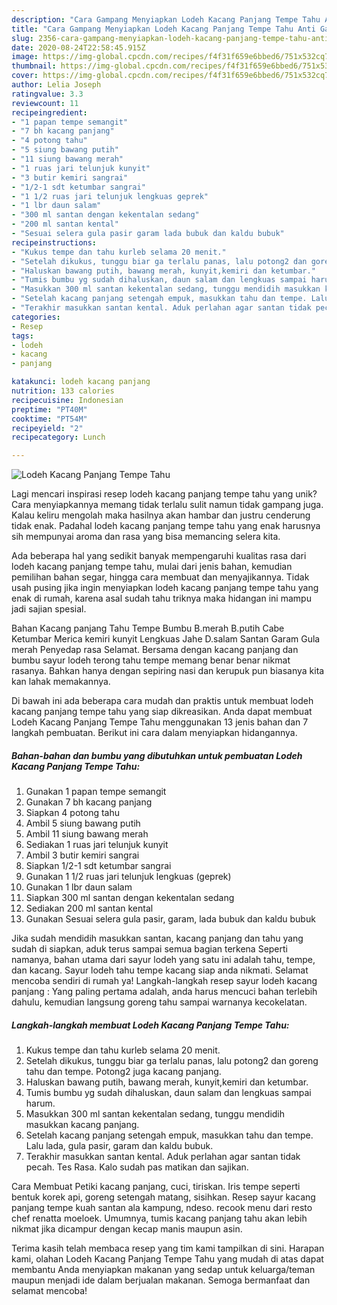 ```yaml
---
description: "Cara Gampang Menyiapkan Lodeh Kacang Panjang Tempe Tahu Anti Gagal"
title: "Cara Gampang Menyiapkan Lodeh Kacang Panjang Tempe Tahu Anti Gagal"
slug: 2356-cara-gampang-menyiapkan-lodeh-kacang-panjang-tempe-tahu-anti-gagal
date: 2020-08-24T22:58:45.915Z
image: https://img-global.cpcdn.com/recipes/f4f31f659e6bbed6/751x532cq70/lodeh-kacang-panjang-tempe-tahu-foto-resep-utama.jpg
thumbnail: https://img-global.cpcdn.com/recipes/f4f31f659e6bbed6/751x532cq70/lodeh-kacang-panjang-tempe-tahu-foto-resep-utama.jpg
cover: https://img-global.cpcdn.com/recipes/f4f31f659e6bbed6/751x532cq70/lodeh-kacang-panjang-tempe-tahu-foto-resep-utama.jpg
author: Lelia Joseph
ratingvalue: 3.3
reviewcount: 11
recipeingredient:
- "1 papan tempe semangit"
- "7 bh kacang panjang"
- "4 potong tahu"
- "5 siung bawang putih"
- "11 siung bawang merah"
- "1 ruas jari telunjuk kunyit"
- "3 butir kemiri sangrai"
- "1/2-1 sdt ketumbar sangrai"
- "1 1/2 ruas jari telunjuk lengkuas geprek"
- "1 lbr daun salam"
- "300 ml santan dengan kekentalan sedang"
- "200 ml santan kental"
- "Sesuai selera gula pasir garam lada bubuk dan kaldu bubuk"
recipeinstructions:
- "Kukus tempe dan tahu kurleb selama 20 menit."
- "Setelah dikukus, tunggu biar ga terlalu panas, lalu potong2 dan goreng tahu dan tempe. Potong2 juga kacang panjang."
- "Haluskan bawang putih, bawang merah, kunyit,kemiri dan ketumbar."
- "Tumis bumbu yg sudah dihaluskan, daun salam dan lengkuas sampai harum."
- "Masukkan 300 ml santan kekentalan sedang, tunggu mendidih masukkan kacang panjang."
- "Setelah kacang panjang setengah empuk, masukkan tahu dan tempe. Lalu lada, gula pasir, garam dan kaldu bubuk."
- "Terakhir masukkan santan kental. Aduk perlahan agar santan tidak pecah. Tes Rasa. Kalo sudah pas matikan dan sajikan."
categories:
- Resep
tags:
- lodeh
- kacang
- panjang

katakunci: lodeh kacang panjang 
nutrition: 133 calories
recipecuisine: Indonesian
preptime: "PT40M"
cooktime: "PT54M"
recipeyield: "2"
recipecategory: Lunch

---
```



![Lodeh Kacang Panjang Tempe Tahu](https://img-global.cpcdn.com/recipes/f4f31f659e6bbed6/751x532cq70/lodeh-kacang-panjang-tempe-tahu-foto-resep-utama.jpg)

Lagi mencari inspirasi resep lodeh kacang panjang tempe tahu yang unik? Cara menyiapkannya memang tidak terlalu sulit namun tidak gampang juga. Kalau keliru mengolah maka hasilnya akan hambar dan justru cenderung tidak enak. Padahal lodeh kacang panjang tempe tahu yang enak harusnya sih mempunyai aroma dan rasa yang bisa memancing selera kita.

Ada beberapa hal yang sedikit banyak mempengaruhi kualitas rasa dari lodeh kacang panjang tempe tahu, mulai dari jenis bahan, kemudian pemilihan bahan segar, hingga cara membuat dan menyajikannya. Tidak usah pusing jika ingin menyiapkan lodeh kacang panjang tempe tahu yang enak di rumah, karena asal sudah tahu triknya maka hidangan ini mampu jadi sajian spesial.

Bahan Kacang panjang Tahu Tempe Bumbu B.merah B.putih Cabe Ketumbar Merica kemiri kunyit Lengkuas Jahe D.salam Santan Garam Gula merah Penyedap rasa Selamat. Bersama dengan kacang panjang dan bumbu sayur lodeh terong tahu tempe memang benar benar nikmat rasanya. Bahkan hanya dengan sepiring nasi dan kerupuk pun biasanya kita kan lahak memakannya.


Di bawah ini ada beberapa cara mudah dan praktis untuk membuat lodeh kacang panjang tempe tahu yang siap dikreasikan. Anda dapat membuat Lodeh Kacang Panjang Tempe Tahu menggunakan 13 jenis bahan dan 7 langkah pembuatan. Berikut ini cara dalam menyiapkan hidangannya.

<!--inarticleads1-->

##### Bahan-bahan dan bumbu yang dibutuhkan untuk pembuatan Lodeh Kacang Panjang Tempe Tahu:

1. Gunakan 1 papan tempe semangit
1. Gunakan 7 bh kacang panjang
1. Siapkan 4 potong tahu
1. Ambil 5 siung bawang putih
1. Ambil 11 siung bawang merah
1. Sediakan 1 ruas jari telunjuk kunyit
1. Ambil 3 butir kemiri sangrai
1. Siapkan 1/2-1 sdt ketumbar sangrai
1. Gunakan 1 1/2 ruas jari telunjuk lengkuas (geprek)
1. Gunakan 1 lbr daun salam
1. Siapkan 300 ml santan dengan kekentalan sedang
1. Sediakan 200 ml santan kental
1. Gunakan Sesuai selera gula pasir, garam, lada bubuk dan kaldu bubuk


Jika sudah mendidih masukkan santan, kacang panjang dan tahu yang sudah di siapkan, aduk terus sampai semua bagian terkena Seperti namanya, bahan utama dari sayur lodeh yang satu ini adalah tahu, tempe, dan kacang. Sayur lodeh tahu tempe kacang siap anda nikmati. Selamat mencoba sendiri di rumah ya! Langkah-langkah resep sayur lodeh kacang panjang : Yang paling pertama adalah, anda harus mencuci bahan terlebih dahulu, kemudian langsung goreng tahu sampai warnanya kecokelatan. 

<!--inarticleads2-->

##### Langkah-langkah membuat Lodeh Kacang Panjang Tempe Tahu:

1. Kukus tempe dan tahu kurleb selama 20 menit.
1. Setelah dikukus, tunggu biar ga terlalu panas, lalu potong2 dan goreng tahu dan tempe. Potong2 juga kacang panjang.
1. Haluskan bawang putih, bawang merah, kunyit,kemiri dan ketumbar.
1. Tumis bumbu yg sudah dihaluskan, daun salam dan lengkuas sampai harum.
1. Masukkan 300 ml santan kekentalan sedang, tunggu mendidih masukkan kacang panjang.
1. Setelah kacang panjang setengah empuk, masukkan tahu dan tempe. Lalu lada, gula pasir, garam dan kaldu bubuk.
1. Terakhir masukkan santan kental. Aduk perlahan agar santan tidak pecah. Tes Rasa. Kalo sudah pas matikan dan sajikan.


Cara Membuat Petiki kacang panjang, cuci, tiriskan. Iris tempe seperti bentuk korek api, goreng setengah matang, sisihkan. Resep sayur kacang panjang tempe kuah santan ala kampung, ndeso. recook menu dari resto chef renatta moeloek. Umumnya, tumis kacang panjang tahu akan lebih nikmat jika dicampur dengan kecap manis maupun asin. 

Terima kasih telah membaca resep yang tim kami tampilkan di sini. Harapan kami, olahan Lodeh Kacang Panjang Tempe Tahu yang mudah di atas dapat membantu Anda menyiapkan makanan yang sedap untuk keluarga/teman maupun menjadi ide dalam berjualan makanan. Semoga bermanfaat dan selamat mencoba!
